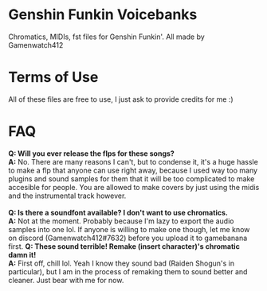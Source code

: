 # Genshin Funkin Voicebanks
Chromatics, MIDIs, fst files for Genshin Funkin'. All made by Gamenwatch412
# Terms of Use
All of these files are free to use, I just ask to provide credits for me :)
# FAQ
**Q: Will you ever release the flps for these songs?** <br />
**A:** No. There are many reasons I can't, but to condense it, it's a huge hassle to make a flp that anyone can use right away, because I used way too many plugins and sound samples for them that it will be too complicated to make accesible for people. You are allowed to make covers by just using the midis and the instrumental track however. <br /> <br />
**Q: Is there a soundfont available? I don't want to use chromatics.** <br />
**A:** Not at the moment. Probably because I'm lazy to export the audio samples into one lol. If anyone is willing to make one though, let me know on discord (Gamenwatch412#7632) before you upload it to gamebanana first.
**Q: These sound terrible! Remake (insert character)'s chromatic damn it!** <br />
**A:** First off, chill lol. Yeah I know they sound bad (Raiden Shogun's in particular), but I am in the process of remaking them to sound better and cleaner. Just bear with me for now.
